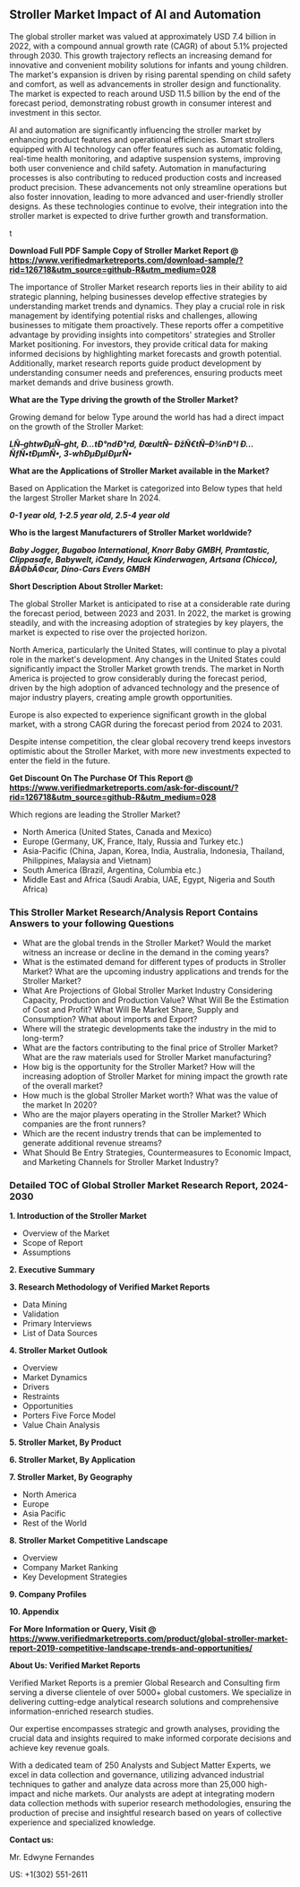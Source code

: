 <h2>Stroller Market Impact of AI and Automation</h2><p>The global stroller market was valued at approximately USD 7.4 billion in 2022, with a compound annual growth rate (CAGR) of about 5.1% projected through 2030. This growth trajectory reflects an increasing demand for innovative and convenient mobility solutions for infants and young children. The market's expansion is driven by rising parental spending on child safety and comfort, as well as advancements in stroller design and functionality. The market is expected to reach around USD 11.5 billion by the end of the forecast period, demonstrating robust growth in consumer interest and investment in this sector.</p><p>AI and automation are significantly influencing the stroller market by enhancing product features and operational efficiencies. Smart strollers equipped with AI technology can offer features such as automatic folding, real-time health monitoring, and adaptive suspension systems, improving both user convenience and child safety. Automation in manufacturing processes is also contributing to reduced production costs and increased product precision. These advancements not only streamline operations but also foster innovation, leading to more advanced and user-friendly stroller designs. As these technologies continue to evolve, their integration into the stroller market is expected to drive further growth and transformation.</p>t</p><p id="" class=""><strong>Download Full PDF Sample Copy of Stroller Market Report @ <a href="https://www.verifiedmarketreports.com/download-sample/?rid=126718&utm_source=github-R&utm_medium=028" target="_blank">https://www.verifiedmarketreports.com/download-sample/?rid=126718&utm_source=github-R&utm_medium=028</a></strong></p><p>The importance of&nbsp;Stroller Market research reports lies in their ability to aid strategic planning, helping businesses develop effective strategies by understanding market trends and dynamics. They play a crucial role in risk management by identifying potential risks and challenges, allowing businesses to mitigate them proactively. These reports offer a competitive advantage by providing insights into competitors' strategies and Stroller Market positioning. For investors, they provide critical data for making informed decisions by highlighting market forecasts and growth potential. Additionally, market research reports guide product development by understanding consumer needs and preferences, ensuring products meet market demands and drive business growth.</p><p><strong>What are the&nbsp;Type driving the growth of the Stroller Market?</strong></p><p id="" class="">Growing demand for below Type around the world has had a direct impact on the growth of the Stroller Market:</p><em><strong>LÑ–ghtwÐµÑ–ght, Ð…tÐ°ndÐ°rd, ÐœultÑ– ÐžÑ€tÑ–Ð¾nÐ°l Ð…ÑƒÑ•tÐµmÑ•, 3-whÐµÐµlÐµrÑ•</strong></em></p><strong>What are the&nbsp;Applications&nbsp;of Stroller Market available in the Market?</strong></p><p id="" class="">Based on Application the Market is categorized into Below types that held the largest Stroller Market share In 2024.</p><em><strong>0-1 year old, 1-2.5 year old, 2.5-4 year old</strong></em></p><strong>Who is the largest Manufacturers of Stroller Market worldwide?</strong></p><p><em><strong>Baby Jogger, Bugaboo International, Knorr Baby GMBH, Pramtastic, Clippasafe, Babywelt, iCandy, Hauck Kinderwagen, Artsana (Chicco), BÃ©bÃ©car, Dino-Cars Evers GMBH</strong></em></p><p id="" class=""><strong>Short Description About Stroller Market:</strong></p><p>The global Stroller Market is anticipated to rise at a considerable rate during the forecast period, between 2023 and 2031. In 2022, the market is growing steadily, and with the increasing adoption of strategies by key players, the market is expected to rise over the projected horizon.</p><p>North America, particularly the United States, will continue to play a pivotal role in the market's development. Any changes in the United States could significantly impact the Stroller Market growth trends. The market in North America is projected to grow considerably during the forecast period, driven by the high adoption of advanced technology and the presence of major industry players, creating ample growth opportunities.</p><p>Europe is also expected to experience significant growth in the global market, with a strong CAGR during the forecast period from 2024 to 2031.</p><p>Despite intense competition, the clear global recovery trend keeps investors optimistic about the Stroller Market, with more new investments expected to enter the field in the future.</p><p id="" class=""><strong>Get Discount On The Purchase Of This Report @ <a href="https://www.verifiedmarketreports.com/ask-for-discount/?rid=126718&utm_source=github-R&utm_medium=028" target="_blank">https://www.verifiedmarketreports.com/ask-for-discount/?rid=126718&utm_source=github-R&utm_medium=028</a></strong></p>Which regions are leading the Stroller Market?</p><ul><li>North America (United States, Canada and Mexico)</li><li>Europe (Germany, UK, France, Italy, Russia and Turkey etc.)</li><li>Asia-Pacific (China, Japan, Korea, India, Australia, Indonesia, Thailand, Philippines, Malaysia and Vietnam)</li><li>South America (Brazil, Argentina, Columbia etc.)</li><li>Middle East and Africa (Saudi Arabia, UAE, Egypt, Nigeria and South Africa)</li></ul><h3 id="" class="">This Stroller Market Research/Analysis Report Contains Answers to your following Questions</h3><ul><li>What are the global trends in the Stroller Market? Would the market witness an increase or decline in the demand in the coming years?</li><li>What is the estimated demand for different types of products in Stroller Market? What are the upcoming industry applications and trends for the Stroller Market?</li><li>What Are Projections of Global Stroller Market Industry Considering Capacity, Production and Production Value? What Will Be the Estimation of Cost and Profit? What Will Be Market Share, Supply and Consumption? What about imports and Export?</li><li>Where will the strategic developments take the industry in the mid to long-term?</li><li>What are the factors contributing to the final price of Stroller Market? What are the raw materials used for Stroller Market manufacturing?</li><li>How big is the opportunity for the Stroller Market? How will the increasing adoption of Stroller Market for mining impact the growth rate of the overall market?</li><li>How much is the global Stroller Market worth? What was the value of the market In 2020?</li><li>Who are the major players operating in the Stroller Market? Which companies are the front runners?</li><li>Which are the recent industry trends that can be implemented to generate additional revenue streams?</li><li>What Should Be Entry Strategies, Countermeasures to Economic Impact, and Marketing Channels for Stroller Market Industry?</li></ul><h3 id="" class="">Detailed TOC of Global Stroller Market Research Report, 2024-2030</h3><p id="" class=""><strong>1. Introduction of the Stroller Market</strong></p><ul><li>Overview of the Market</li><li>Scope of Report</li><li>Assumptions</li></ul><p id="" class=""><strong>2. Executive Summary</strong></p><p id="" class=""><strong>3. Research Methodology of Verified Market Reports</strong></p><ul><li>Data Mining</li><li>Validation</li><li>Primary Interviews</li><li>List of Data Sources</li></ul><p id="" class=""><strong>4. Stroller Market Outlook</strong></p><ul><li>Overview</li><li>Market Dynamics</li><li>Drivers</li><li>Restraints</li><li>Opportunities</li><li>Porters Five Force Model</li><li>Value Chain Analysis</li></ul><p id="" class=""><strong>5. Stroller Market, By Product</strong></p><p id="" class=""><strong>6. Stroller Market, By Application</strong></p><p id="" class=""><strong>7. Stroller Market, By Geography</strong></p><ul><li>North America</li><li>Europe</li><li>Asia Pacific</li><li>Rest of the World</li></ul><p id="" class=""><strong>8. Stroller Market Competitive Landscape</strong></p><ul><li>Overview</li><li>Company Market Ranking</li><li>Key Development Strategies</li></ul><p id="" class=""><strong>9. Company Profiles</strong></p><p id="" class=""><strong>10. Appendix</strong></p><p id="" class=""><strong>For More Information or Query, Visit @ <a href="https://www.verifiedmarketreports.com/product/global-stroller-market-report-2019-competitive-landscape-trends-and-opportunities/" target="_blank">https://www.verifiedmarketreports.com/product/global-stroller-market-report-2019-competitive-landscape-trends-and-opportunities/</a></strong></p><p id="" class=""><strong>About Us: Verified Market Reports</strong></p><p id="" class="">Verified Market Reports is a premier Global Research and Consulting firm serving a diverse clientele of over 5000+ global customers. We specialize in delivering cutting-edge analytical research solutions and comprehensive information-enriched research studies.</p><p id="" class="">Our expertise encompasses strategic and growth analyses, providing the crucial data and insights required to make informed corporate decisions and achieve key revenue goals.</p><p id="" class="">With a dedicated team of 250 Analysts and Subject Matter Experts, we excel in data collection and governance, utilizing advanced industrial techniques to gather and analyze data across more than 25,000 high-impact and niche markets. Our analysts are adept at integrating modern data collection methods with superior research methodologies, ensuring the production of precise and insightful research based on years of collective experience and specialized knowledge.</p><p id="" class=""><strong>Contact us:</strong></p><p id="" class="">Mr. Edwyne Fernandes</p><p id="" class="">US: +1(302) 551-2611</p>